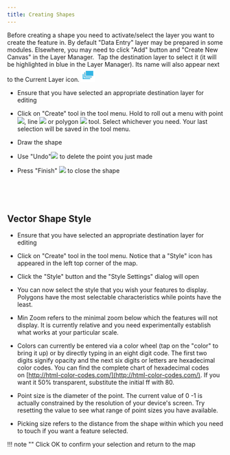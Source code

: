 ```yaml
---
title: Creating Shapes
---
```



Before creating a shape you need to activate/select the layer you want
to create the feature in. By default "Data Entry" layer may be prepared
in some modules. Elsewhere, you may need to click "Add" button and
"Create New Canvas" in the Layer Manager.  Tap the destination layer to
select it (it will be highlighted in blue in the Layer Manager). Its
name will also appear next to the Current Layer
icon. ![](img/0_bottom_layers_s.png)

-   Ensure that you have selected an appropriate destination layer for
    editing

-   Click on "Create" tool in the tool menu. Hold to roll out a menu    with     point ![](https://lh3.googleusercontent.com/II5jOYDFkEWFBum0EOY_Jxr02eucdtThz-IeW7jcAi-veUUZfAVGRkM0JwsnUxkKl4GrsZ3ObZA4FUG27NwbsPeJWWzUuH6K9UnW6zcKiI81wr6UyGgidNOa),    line ![](https://lh4.googleusercontent.com/61NAhjXQP5rDqa17uN2uFoOMDmT7C_UKziNvS0x-Tdy_NEUhrTmSzvSX8g161959KUGT0Hw0N3vbmFak3DuQ6DgqcCB3QmK_MV-rJfvkl7-yhxYbe7lO14YN) or    polygon ![](https://lh3.googleusercontent.com/57U2LJF7KlFpOOpxDaXLvWLstO8L9JH4eV1NrFoWOPkP3vUH41_63chvDhYPuRaGkQWWMfhjl8-AawN3r3d5BlCRzvFnvqrVjcHDlC0uMDIWBB5eFY7VZgBQAg) tool.    Select whichever you need. Your last selection will be saved in the
    tool menu.

-   Draw the shape

-   Use    "Undo"![](https://lh3.googleusercontent.com/X2og5PQ1m5fcH1ZPndUmuq-wMjn4pcFtdyX-SdfKA3108jbwbjsPgrhj4l5Z_DFMLQYtF2tl0Md4gRzvlIOTp-rDPGIgjN-BtbcBToeKDQp8o4_hHLh9B8xZ) to
    delete the point you just made

-   Press    "Finish" ![](https://lh5.googleusercontent.com/sjtvPmzLCCQ9o6f658ikUDzAZKJu6x854IHX8cZS_L4IlXgYBHtuHUVjNLWbahBbOwkF_7I7Wcxw8GVi_C4rEGGOsYuTyAW__w6BFxz_1_0JNMNyAw-wUWJE) to
    close the shape

 

 

Vector Shape Style
------------------

-   Ensure that you have selected an appropriate destination layer for
    editing

-   Click on "Create" tool in the tool menu. Notice that a "Style" icon
    has appeared in the left top corner of the map.

-   Click the "Style" button and the "Style Settings" dialog will open

-   You can now select the style that you wish your features to display.
    Polygons have the most selectable characteristics while points have
    the least.

-   Min Zoom refers to the minimal zoom below which the features will
    not display. It is currently relative and you need experimentally
    establish what works at your particular scale.  

-   Colors can currently be entered via a color wheel (tap on the
    "color" to bring it up) or by directly typing in an eight digit
    code. The first two digits signify opacity and the next six digits
    or letters are hexadecimal color codes. You can find the complete
    chart of hexadecimal codes
    on [http://html-color-codes.com/](http://html-color-codes.com/).
    If you want it 50% transparent, substitute the initial ff with 80.

-   Point size is the diameter of the point. The current value of 0 -1
    is actually constrained by the resolution of your device's screen.
    Try resetting the value to see what range of point sizes you have
    available. 

-   Picking size refers to the distance from the shape within which you
    need to touch if you want a feature selected.

!!! note ""
	Click OK to confirm your selection and return to the map
